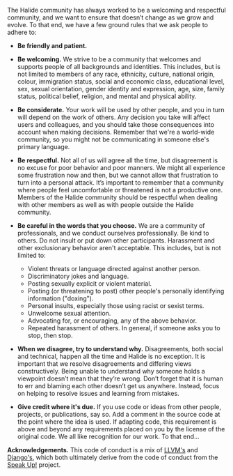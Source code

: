The Halide community has always worked to be a welcoming and respectful community, and we want to ensure that doesn’t change as we grow and evolve. To that end, we have a few ground rules that we ask people to adhere to:

* **Be friendly and patient.**

* **Be welcoming.**
We strive to be a community that welcomes and supports people of all backgrounds and identities. This includes, but is not limited to members of any race, ethnicity, culture, national origin, colour, immigration status, social and economic class, educational level, sex, sexual orientation, gender identity and expression, age, size, family status, political belief, religion, and mental and physical ability.

* **Be considerate.**
Your work will be used by other people, and you in turn will depend on the work of others. Any decision you take will affect users and colleagues, and you should take those consequences into account when making decisions. Remember that we're a world-wide community, so you might not be communicating in someone else's primary language.

* **Be respectful.**
Not all of us will agree all the time, but disagreement is no excuse for poor behavior and poor manners. We might all experience some frustration now and then, but we cannot allow that frustration to turn into a personal attack. It’s important to remember that a community where people feel uncomfortable or threatened is not a productive one. Members of the Halide community should be respectful when dealing with other members as well as with people outside the Halide community.

* **Be careful in the words that you choose.**
We are a community of professionals, and we conduct ourselves professionally. Be kind to others. Do not insult or put down other participants. Harassment and other exclusionary behavior aren't acceptable. This includes, but is not limited to:
  - Violent threats or language directed against another person.
  - Discriminatory jokes and language.
  - Posting sexually explicit or violent material.
  - Posting (or threatening to post) other people's personally identifying information ("doxing").
  - Personal insults, especially those using racist or sexist terms.
  - Unwelcome sexual attention.
  - Advocating for, or encouraging, any of the above behavior.
  - Repeated harassment of others. In general, if someone asks you to stop, then stop.

* **When we disagree, try to understand why.**
Disagreements, both social and technical, happen all the time and Halide is no exception. It is important that we resolve disagreements and differing views constructively. Being unable to understand why someone holds a viewpoint doesn’t mean that they’re wrong. Don’t forget that it is human to err and blaming each other doesn’t get us anywhere. Instead, focus on helping to resolve issues and learning from mistakes.

* **Give credit where it's due.**
If you use code or ideas from other people, projects, or publications, say so. Add a comment in the source code at the point where the idea is used. If adapting code, this requirement is above and beyond any requirements placed on you by the license of the original code. We all like recognition for our work. To that end...

**Acknowledgements.**
This code of conduct is a mix of [LLVM's](https://llvm.org/docs/CodeOfConduct.html) and [Django's](https://www.djangoproject.com/conduct/), which both ultimately derive from the code of conduct from the [Speak Up!](http://web.archive.org/web/20141109123859/http://speakup.io/coc.html) project.